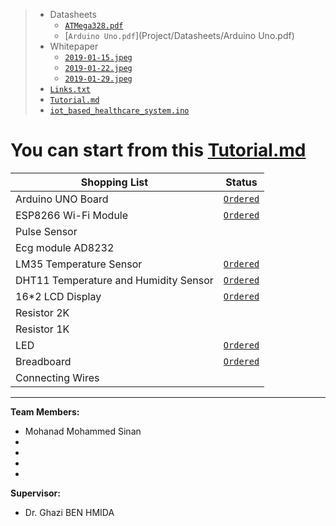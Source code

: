 
>  - Datasheets
>    - [`ATMega328.pdf`](Project/Datasheets/ATMega328.pdf)
>    - [`Arduino Uno.pdf`](Project/Datasheets/Arduino Uno.pdf)
>  - Whitepaper
>     - [`2019-01-15.jpeg`](Project/Whitepaper/2019-01-15.jpeg)
>     - [`2019-01-22.jpeg`](Project/Whitepaper/2019-01-22.jpeg)
>     - [`2019-01-29.jpeg`](Project/Whitepaper/2019-01-29.jpeg)
>   - [`Links.txt`](Project/Links.txt)
>   - [`Tutorial.md`](Project/Tutorial.md)
>   - [`iot_based_healthcare_system.ino`](Project/iot_based_healthcare_system.ino)

# You can start from this [Tutorial.md](Project/Tutorial.md)

| Shopping List | Status |
| ------------- | ------ |
| Arduino UNO Board | [`Ordered`](https://saudi.souq.com/sa-en/arduino-uno-r3-6186780/i/) |
| ESP8266 Wi-Fi Module | [`Ordered`](https://saudi.souq.com/sa-en/esp8266-%D9%82%D8%B7%D8%B9%D8%A9-%D9%88%D8%A7%D9%8A-%D9%81%D8%A7%D9%8A-%D9%84%D9%84%D9%88%D8%AD%D8%A7%D8%AA-%D8%A7%D9%84%D8%A7%D8%B1%D8%AF%D9%88%D9%8A%D9%86%D9%88-arduino-10640385/i/) |
| Pulse Sensor |  |
| Ecg module AD8232 |  |
| LM35 Temperature Sensor | [`Ordered`](https://saudi.souq.com/sa-en/the-lm35-thermometer-is-compatible-with-the-arduino-22661296/i/) |
| DHT11 Temperature and Humidity Sensor | [`Ordered`](https://saudi.souq.com/sa-en/dht11-temperature-and-humidity-sensor-29887909/i/) |
| 16*2 LCD Display | [`Ordered`](https://saudi.souq.com/sa-en/lcd1602-blue-backlight-lcd-display-adapter-plate-for-arduino-12159357/i/) |
| Resistor 2K |  |
| Resistor 1K |  |
| LED | [`Ordered`](https://saudi.souq.com/sa-en/rgb-led-for-arduino-raspberry-pi-22518541/i/) |
| Breadboard | [`Ordered`](https://saudi.souq.com/sa-en/mini-400-points-solderless-bread-board-breadboard-arduino-raspberry-pi-11418473/i/) |
| Connecting Wires |  |


----
**Team Members:**
- Mohanad Mohammed Sinan
- 
- 
- 
- 

**Supervisor:**
- Dr. Ghazi BEN HMIDA

